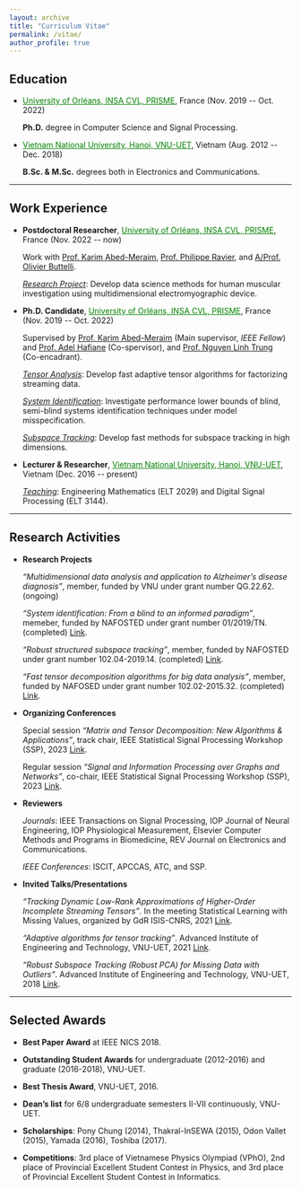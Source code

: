 ```yaml
---
layout: archive
title: "Curriculum Vitae"
permalink: /vitae/
author_profile: true
---
```


## Education

* <a href="https://www.univ-orleans.fr/fr/prisme/presentation/le-labo" style="color: green; text-decoration: underline; "></i>University of Orléans, INSA CVL, PRISME</a>, France  (Nov. 2019 -- Oct. 2022)

    **Ph.D.** degree in Computer Science and Signal Processing.
      
 * <a href="https://vnu.edu.vn/eng/" style="color: green; text-decoration: underline; "></i>Vietnam National University, Hanoi, VNU-UET</a>, Vietnam (Aug. 2012 -- Dec. 2018)

    **B.Sc. & M.Sc.** degrees both in Electronics and Communications.

---
## Work Experience

* **Postdoctoral Researcher**, <a href="https://www.univ-orleans.fr/fr/prisme/presentation/le-labo" style="color: green; text-decoration: underline; "></i>University of Orléans, INSA CVL, PRISME</a>, France (Nov. 2022 -- now)

    Work with [Prof. Karim Abed-Meraim](https://scholar.google.com.vn/citations?user=kiUTN4wAAAAJ&hl=en), [Prof. Philippe Ravier](https://scholar.google.com.vn/citations?user=oFEEdlwAAAAJ&hl=en),  and [A/Prof. Olivier Buttelli](https://www.researchgate.net/profile/O-Buttelli/5).
    
    <span style="text-decoration:underline">*Research Project*</span>: Develop data science methods for human muscular investigation using multidimensional electromyographic device.
 
* **Ph.D. Candidate**, <a href="https://www.univ-orleans.fr/fr/prisme/presentation/le-labo" style="color: green; text-decoration: underline; "></i>University of Orléans, INSA CVL, PRISME</a>, France (Nov. 2019 -- Oct. 2022)
 
    Supervised by [Prof. Karim Abed-Meraim](https://scholar.google.com.vn/citations?user=kiUTN4wAAAAJ&hl=en) (Main supervisor, *IEEE Fellow*) and [Prof. Adel Hafiane](https://scholar.google.com.vn/citations?user=-N_BN4kAAAAJ&hl=en) (Co-spervisor), and [Prof. Nguyen Linh Trung](https://scholar.google.com.vn/citations?user=-MEdhRQAAAAJ&hl=en&oi=ao) (Co-encadrant).
    
    <span style="text-decoration:underline">*Tensor Analysis*</span>: Develop fast adaptive tensor algorithms for factorizing streaming data. 
    		
    <span style="text-decoration:underline">*System Identification*</span>: Investigate performance lower bounds of blind, semi-blind systems identification techniques under model misspecification.
  
    <span style="text-decoration:underline">*Subspace Tracking*</span>: Develop fast methods for subspace tracking in high dimensions. 

 
* **Lecturer & Researcher**, <a href="https://vnu.edu.vn/eng/" style="color: green; text-decoration: underline; "></i>Vietnam National University, Hanoi, VNU-UET</a>, Vietnam (Dec. 2016 -- present)
   
    <span style="text-decoration:underline">*Teaching*</span>: Engineering Mathematics (ELT 2029) and  Digital Signal Processing (ELT 3144).
    


---
## Research Activities

* **Research Projects**  

   *“Multidimensional data analysis and application to Alzheimer’s disease diagnosis”*, member, funded by VNU under grant number QG.22.62. (ongoing)
   
   *“System identification: From a blind to an informed paradigm”*, memeber, funded by NAFOSTED under grant number 01/2019/TN. (completed) [Link](https://avitech.uet.vnu.edu.vn/en/system-identification-from-blind-to-informed-paradigm/).

   *“Robust structured subspace tracking”*, member, funded by NAFOSTED under grant number 102.04-2019.14. (completed) [Link](https://avitech.uet.vnu.edu.vn/en/robust-and-structured-subspace-tracking-2/).

   *“Fast tensor decomposition algorithms for big data analysis”*, member, funded by NAFOSED under grant number 102.02-2015.32. (completed) [Link](https://avitech.uet.vnu.edu.vn/en/fast-tensor-decomposition-algorithms-for-big-data-analysis/).


* **Organizing Conferences**
   
   Special session *“Matrix and Tensor Decomposition: New Algorithms & Applications”*, track chair, IEEE Statistical Signal Processing Workshop (SSP), 2023 [Link](https://www.ssp2023.org/SS3.html).

   Regular session *“Signal and Information Processing over Graphs and Networks”*, co-chair, IEEE Statistical Signal Processing Workshop (SSP), 2023 [Link](https://www.ssp2023.org/call4papers.html).

* **Reviewers** 

   *Journals*: IEEE Transactions on Signal Processing, IOP Journal of Neural Engineering, IOP Physiological Measurement, Elsevier Computer Methods and Programs in Biomedicine, REV Journal on Electronics and Communications.

   *IEEE Conferences*: ISCIT, APCCAS, ATC, and SSP.

* **Invited Talks/Presentations**

   *“Tracking Dynamic Low-Rank Approximations of Higher-Order Incomplete Streaming Tensors”*. In the meeting Statistical Learning with Missing Values, organized by GdR ISIS-CNRS, 2021 [Link](https://www.gdr-isis.fr/index.php/reunion/464/).

   *“Adaptive algorithms for tensor tracking”*. Advanced Institute of Engineering and Technology, VNU-UET, 2021 [Link](https://avitech.uet.vnu.edu.vn/en/avitech-seminar-series-0330pm-tuesday-march-16-msc-le-trung-thanh-2). 

   *“Robust Subspace Tracking (Robust PCA) for Missing Data with Outliers”*. Advanced Institute of Engineering and Technology, VNU-UET, 2018 [Link](https://avitech.uet.vnu.edu.vn/en/october-23-2018-mr-le-trung-thanh-robust-subspace-tracking-for-incomplete-data-with-outliers/).




---
## Selected Awards

* **Best Paper Award** at IEEE NICS 2018.

* **Outstanding Student Awards** for undergraduate (2012-2016) and graduate (2016-2018), VNU-UET.

* **Best Thesis Award**, VNU-UET, 2016.

* **Dean’s list** for 6/8 undergraduate semesters II-VII continuously, VNU-UET.

* **Scholarships**: Pony Chung (2014), Thakral-InSEWA (2015), Odon Vallet (2015), Yamada (2016), Toshiba (2017).

* **Competitions**: 3rd place of Vietnamese Physics Olympiad (VPhO), 2nd place of Provincial Excellent Student Contest in Physics, and 3rd place of Provincial Excellent Student Contest in Informatics. 

